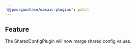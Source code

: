 ```yaml
---
'@jpmorganchase/mosaic-plugins': patch
---
```


## Feature

The SharedConfigPlugin will now merge shared config values.

